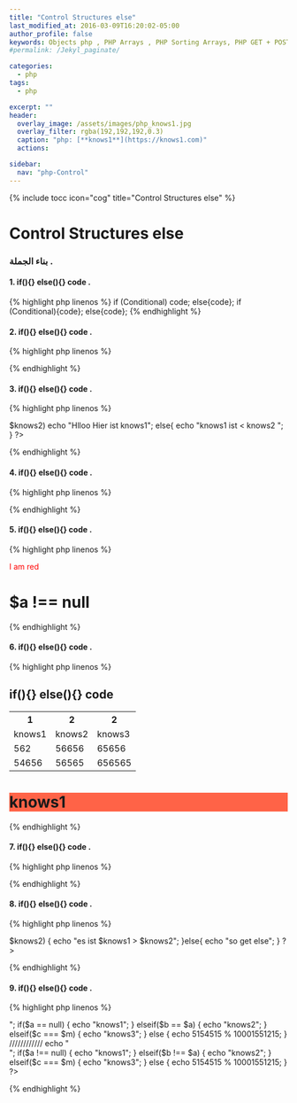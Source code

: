 ```yaml
---
title: "Control Structures else"
last_modified_at: 2016-03-09T16:20:02-05:00
author_profile: false
keywords: Objects php , PHP Arrays , PHP Sorting Arrays, PHP GET + POST + REQUEST,  Control Structures if , Control Structures else
#permalink: /Jekyl_paginate/

categories:
  - php
tags:
  - php

excerpt: ""
header:
  overlay_image: /assets/images/php_knows1.jpg
  overlay_filter: rgba(192,192,192,0.3)
  caption: "php: [**knows1**](https://knows1.com)"
  actions:

sidebar:
  nav: "php-Control"
---
```

{% include tocc icon="cog" title="Control Structures else" %}

#  Control Structures else

### بناء الجملة .
#### 1. if(){} else(){} code .

{% highlight php linenos %}
if (Conditional) code; else{code};
if (Conditional){code}; else{code};
{% endhighlight %}

#### 2. if(){} else(){} code .
{% highlight php linenos %}
<?php
$a = 1 + 5;
$b = 1 + 6;

if ($a !== $b) {
  echo "a !== $b";
} else {
  echo "a == $b";
}
?>
{% endhighlight %}

#### 3. if(){} else(){} code .

{% highlight php linenos %}
<?php
$knows1 = 1;
$knows2 = 2;
if ($knows1 > $knows2)
echo "Hlloo Hier ist knows1";
else{

echo "knows1 ist < knows2 ";

}
?>
{% endhighlight %}

#### 4. if(){} else(){} code .

{% highlight php linenos %}  
<?php
$knows1 = 100600;
$knows2 = 100600;
if ($knows1 < $knows2)
echo "$knows1 < $knows2";
else{

echo "xxxxxxxx";
}
//xxxxxxxx
?>
{% endhighlight %}

#### 5. if(){} else(){} code .

{% highlight php linenos %}
<?php
if ($a !== null): ?>
<p style="color:red;">I am red</p>
<?php else: ?>
<h1>$a !== null</h1>
<?php endif; ?>
{% endhighlight %}

#### 6. if(){} else(){} code .

{% highlight php linenos %}
<!DOCTYPE html>
<html>
<body>
<?php
$a=5;
if ($a == 5): ?>
<h2>if(){} else(){} code</h2>

<table style="width:100%">
  <tr>
    <th>1</th>
    <th>2</th>
    <th>2</th>
  </tr>
  <tr>
    <td>knows1</td>
    <td>knows2</td>
    <td>knows3</td>
  </tr>
  <tr>
    <td>562</td>
    <td>56656</td>
    <td>65656</td>
  </tr>
  <tr>
    <td>54656</td>
    <td>56565</td>
    <td>656565</td>
  </tr>
</table>
  <?php else: ?>
<h1 style="background-color:Tomato;">knows1</h1>
<?php endif; ?>
</body>
</html>
{% endhighlight %}

#### 7. if(){} else(){} code .

{% highlight php linenos %}
<?php
$a  = 0;
$b = 1;

if ( $a == 1) {
    $a = 'knows1';
}elseif($b !== 1) {

echo $b = "knows2";    

}else {
    echo $c = "knows3 ";
}

?>
{% endhighlight %}

#### 8. if(){} else(){} code .

{% highlight php linenos %}
<?php
  $knows1="Hallo";
  $knows2="Hallo";

  if ($knows1<$knows2)
     {
    echo " es ist $knows1 < $knows2 ";
  }elseif ($knows1>$knows2) {

  echo  "es ist $knows1 > $knows2";

  }else{

  echo "so get else";

  }
?>
{% endhighlight %}

#### 9. if(){} else(){} code .

{% highlight php linenos %}
<?php
$b = true;
$c = true;
if($a !== null) { echo "knows1"; }
elseif($b == $a) { echo "knows2"; }
elseif($c === $m) { echo "knows3"; }
else { echo 5154515 % 10001551215; }
?>
<?php
{% endhighlight %}


#### 10. if(){} else(){} code .

{% highlight php linenos %}
<?php
$b = true;
$c = true;
if($a !== null) { echo "knows1"; }
elseif($b == $a) { echo "knows2"; }
elseif($c === $m) { echo "knows3"; }
else { echo 5154515 % 10001551215; }
////////
echo "<br>";
if($a == null) { echo "knows1"; }
elseif($b == $a) { echo "knows2"; }
elseif($c === $m) { echo "knows3"; }
else { echo 5154515 % 10001551215; }
////////////
echo "<br>";
if($a !== null) { echo "knows1"; }
elseif($b !== $a) { echo "knows2"; }
elseif($c === $m) { echo "knows3"; }
else { echo 5154515 % 10001551215; }
?>
{% endhighlight %}
